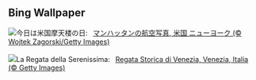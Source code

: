 ## Bing Wallpaper
![](https://www.bing.com/th?id=OHR.ManhattanAerial_JA-JP9680462311_UHD.jpg&w=1000)今日は米国摩天楼の日:&nbsp;&ensp;[マンハッタンの航空写真, 米国 ニューヨーク (© Wojtek Zagorski/Getty Images)](https://www.bing.com/th?id=OHR.ManhattanAerial_JA-JP9680462311_UHD.jpg)
<br><br/>
![](https://www.bing.com/th?id=OHR.HistoricalRegatta_IT-IT6174180890_UHD.jpg&w=1000)La Regata della Serenissima:&nbsp;&ensp;[Regata Storica di Venezia, Venezia, Italia (© Getty Images)](https://www.bing.com/th?id=OHR.HistoricalRegatta_IT-IT6174180890_UHD.jpg)
<br><br/>
